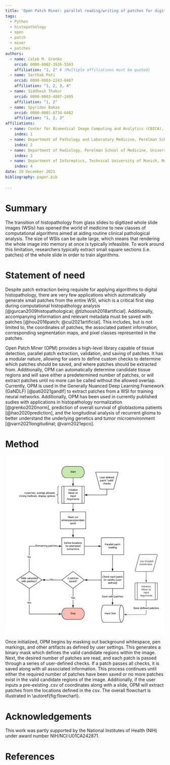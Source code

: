 ```yaml
---
title: 'Open Patch Miner: parallel reading/writing of patches for digital histopathology'
tags:
  - Python
  - histopathology
  - open
  - patch
  - miner
  - patches
authors:
  - name: Caleb M. Grenko
    orcid: 0000-0002-3926-5503
    affiliation: "1, 2" # (Multiple affiliations must be quoted)
  - name: Sarthak Pati
    orcid: 0000-0003-2243-8487
    affiliation: "1, 2, 3, 4"
  - name: Siddhesh Thakur
    orcid: 0000-0003-4807-2495
    affiliation: "1, 2"
  - name: Spyridon Bakas
    orcid: 0000-0001-8734-6482
    affiliation: "1, 2, 3"
affiliations:
  - name: Center for Biomedical Image Computing and Analytics (CBICA), University of Pennsylvania, Philadelphia, PA, USA  
    index: 1
  - name: Department of Pathology and Laboratory Medicine, Perelman School of Medicine, University of Pennsylvania, Philadelphia, PA, USA  
    index: 2
  - name: Department of Radiology, Perelman School of Medicine, University of Pennsylvania, Philadelphia, PA, USA  
    index: 3
  - name: Department of Informatics, Technical University of Munich, Munich, Bavaria, Germany  
    index: 4
date: 20 December 2021
bibliography: paper.bib

---
```


# Summary

The transition of histopathology from glass slides to digitized whole slide images (WSIs) has opened the world of medicine to new classes of computational algorithms aimed at aiding routine clinical pathological analysis. The size of WSIs can be quite large, which means that rendering the whole image into memory at once is typically infeasible. To work around this limitation, researchers typically extract small square sections (i.e. patches) of the whole slide in order to train algorithms. 


# Statement of need

Despite patch extraction being requisite for applying algorithms to digital histopathology, there are very few applications which automatically generate small patches from the entire WSI, which is a critical first step during computational histopathology analysis [@gurcan2009histopathological; @tizhoosh2018artificial]. Additionally, accompanying information and relevant metadata must be saved with patches [@hou2016patch; @cui2021artificial]. This includes, but is not limited to, the coordinates of patches, the associated patient information, corresponding segmentation maps, and pixel classes represented in the patches. 

Open Patch Miner (OPM) provides a high-level library capable of tissue detection, parallel patch extraction, validation, and saving of patches. It has a modular nature, allowing for users to define custom checks to determine which patches should be saved, and where patches should be extracted from. Additionally, OPM can automatically determine candidate tissue regions and will save either a predetermined number of patches, or will extract patches until no more can be called without the allowed overlap. Currently, OPM is used in the Generally Nuanced Deep Learning Framework (GaNDLF) [@pati2021gandlf] to extract patches from a WSI for training neural networks. Additionally, OPM has been used in currently published sudies with applications in histopathology normalization [@grenko2020norm], prediction of overall survival of glioblastoma patients [@hao2020prediction], and the longitudinal analysis of recurrent glioma to better understand the underlying genetics and tumor microenvironment [@varn2021longitudinal; @varn2021epco].


# Method

![Open Patch Miner has the following general workflow.\label{fig:flowchart}](./images/OPM_flowchart.png)

Once initialized, OPM begins by masking out background whitespace, pen markings, and other artifacts as defined by user settings. This generates a binary mask which defines the valid candidate regions within the image. Next, the desired number of patches are read, and each patch is passed through a series of user-defined checks. If a patch passes all checks, it is saved along with all associated information. This process continues until either the required number of patches have been saved or no more patches exist in the valid candidate regions of the image. Additionally, if the user inputs a pre-existing .csv of coordinates along with a slide, OPM will extract patches from the locations defined in the csv. The overall flowchart is illustrated in \autoref{fig:flowchart}.


# Acknowledgements

This work was partly supported by the National Institutes of Health (NIH) under award number NIH/NCI:U01CA242871.


# References
